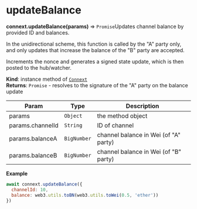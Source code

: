 # updateBalance

**connext.updateBalance\(**params**\)** ⇒ `Promise`Updates channel balance by provided ID and balances.

In the unidirectional scheme, this function is called by the "A" party only, and only updates that increase the balance of the "B" party are accepted.

Increments the nonce and generates a signed state update, which is then posted to the hub/watcher.

**Kind**: instance method of [`Connext`](./#Connext)  
**Returns**: `Promise` - resolves to the signature of the "A" party on the balance update

| Param | Type | Description |
| --- | --- | --- |
| params | `Object` | the method object |
| params.channelId | `String` | ID of channel |
| params.balanceA | `BigNumber` | channel balance in Wei \(of "A" party\) |
| params.balanceB | `BigNumber` | channel balance in Wei \(of "B" party\) |

**Example**

```javascript
await connext.updateBalance({
  channelId: 10,
  balance: web3.utils.toBN(web3.utils.toWei(0.5, 'ether'))
})
```

